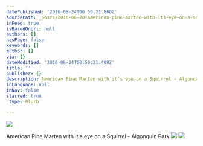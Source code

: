 ```yaml
---
datePublished: '2016-08-24T00:50:21.860Z'
sourcePath: _posts/2016-08-20-american-pine-marten-with-its-eye-on-a-squirrel-algonquin.md
inFeed: true
isBasedOnUrl: null
authors: []
hasPage: false
keywords: []
author: []
via: {}
dateModified: '2016-08-24T00:50:21.409Z'
title: ''
publisher: {}
description: American Pine Marten with it’s eye on a Squirrel - Algonquin Park
inLanguage: null
inNav: false
starred: true
_type: Blurb

---
```

![](https://the-grid-user-content.s3-us-west-2.amazonaws.com/25f81405-6ced-43b8-b82a-a13882d8ac57.jpg)

American Pine Marten with it's eye on a Squirrel - Algonquin Park
![](https://the-grid-user-content.s3-us-west-2.amazonaws.com/c3d9a27d-950c-4c58-9874-a12e3e4a414c.jpg)
![](https://the-grid-user-content.s3-us-west-2.amazonaws.com/988d7e2f-3754-485c-a871-fef99fdeadaa.jpg)